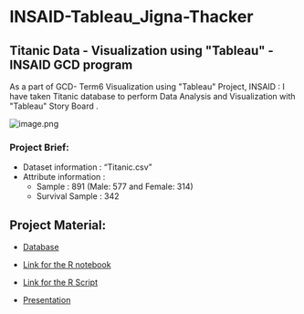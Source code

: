 # INSAID-Tableau_Jigna-Thacker
## Titanic Data - Visualization using "Tableau" - INSAID GCD program
As a part of GCD- Term6 Visualization using "Tableau" Project, INSAID : I have taken Titanic database to perform Data Analysis and Visualization with "Tableau" Story Board .

![image.png](https://github.com/jmps967/INSAID-DAR_Jigna-Thacker/blob/master/Image/halloween-candy-today-171017-tease_b4dea78f9d7f425d2e4557384b082ceb.jpg)

### Project Brief:
- Dataset information : “Titanic.csv” 
- Attribute information :
  - Sample : 891 (Male: 577 and Female: 314)
  - Survival Sample : 342 

## Project Material:

- [Database](https://github.com/jmps967/INSAID-DAR_Jigna-Thacker/blob/master/candy-data.csv)

- [Link for the R notebook](https://github.com/jmps967/INSAID-DAR_Jigna-Thacker/blob/master/Candy_JignaThacker.nb.html)

- [Link for the R Script](https://github.com/jmps967/INSAID-DAR_Jigna-Thacker/blob/master/Candy_JignaThacker.R)

- [Presentation](https://github.com/jmps967/INSAID-DAR_Jigna-Thacker/blob/master/Project-3(DAR_EDA)_Jigna%20Thacker.pdf)
